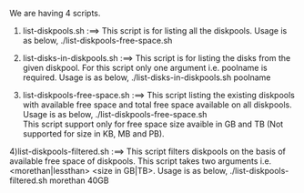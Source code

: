 We are having 4 scripts.

1) list-diskpools.sh 		 :==> This script is for listing all the diskpools. Usage is as below,
			   	       ./list-diskpools-free-space.sh

2) list-disks-in-diskpools.sh   :==> This script is for listing the disks from the given diskpool. For this script only one argument i.e. poolname is required. Usage is as below,
	                              ./list-disks-in-diskpools.sh poolname

3) list-diskpools-free-space.sh :==> This script listing the existing diskpools with available free space and total free space available on all diskpools. Usage is as below,
				      ./list-diskpools-free-space.sh	
				      This script support only for free space size avaible in GB and TB (Not supported for size in KB, MB and PB).

4)list-diskpools-filtered.sh    :==> This script filters diskpools on the basis of available free space of diskpools. This script takes two arguments i.e. <morethan|lessthan> <size in GB|TB>.  Usage is 						as below, 
				      ./list-diskpools-filtered.sh morethan 40GB				      
				      
